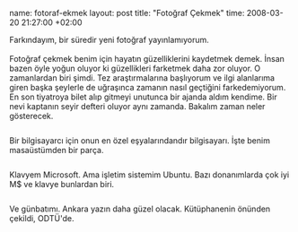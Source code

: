 name: fotoraf-ekmek
layout: post
title: "Fotoğraf Çekmek"
time: 2008-03-20 21:27:00 +02:00

Farkındayım, bir süredir yeni fotoğraf yayınlamıyorum.<br /><br />Fotoğraf çekmek benim için hayatın güzelliklerini kaydetmek demek. İnsan bazen öyle yoğun oluyor ki güzellikleri farketmek daha zor oluyor. O zamanlardan biri şimdi. Tez araştırmalarına başlıyorum ve ilgi alanlarıma giren başka şeylerle de uğraşınca zamanın nasıl geçtiğini farkedemiyorum. En son tiyatroya bilet alıp gitmeyi unutunca bir ajanda aldım kendime. Bir nevi kaptanın seyir defteri oluyor aynı zamanda. Bakalım zaman neler gösterecek.<br /><br /><a onblur="try {parent.deselectBloggerImageGracefully();} catch(e) {}" href="http://2.bp.blogspot.com/_AZvuJ9kmERM/R-K6_J9ZQJI/AAAAAAAAAkI/z3iNperS3PE/s1600-h/DSCN9152_1.JPG"><img style="margin: 0px auto 10px; display: block; text-align: center; cursor: pointer;" src="http://2.bp.blogspot.com/_AZvuJ9kmERM/R-K6_J9ZQJI/AAAAAAAAAkI/z3iNperS3PE/s400/DSCN9152_1.JPG" alt="" id="BLOGGER_PHOTO_ID_5179908115597443218" border="0" /></a>Bir bilgisayarcı için onun en özel eşyalarındandır bilgisayarı. İşte benim masaüstümden bir parça.<br /><br /><a onblur="try {parent.deselectBloggerImageGracefully();} catch(e) {}" href="http://4.bp.blogspot.com/_AZvuJ9kmERM/R-K6_p9ZQKI/AAAAAAAAAkQ/pSSge_CAjoc/s1600-h/DSCN9171.JPG"><img style="margin: 0px auto 10px; display: block; text-align: center; cursor: pointer;" src="http://4.bp.blogspot.com/_AZvuJ9kmERM/R-K6_p9ZQKI/AAAAAAAAAkQ/pSSge_CAjoc/s400/DSCN9171.JPG" alt="" id="BLOGGER_PHOTO_ID_5179908124187377826" border="0" /></a>Klavyem Microsoft. Ama işletim sistemim Ubuntu. Bazı donanımlarda çok iyi M$ ve klavye bunlardan biri.<br /><br /><a onblur="try {parent.deselectBloggerImageGracefully();} catch(e) {}" href="http://1.bp.blogspot.com/_AZvuJ9kmERM/R-K6_59ZQLI/AAAAAAAAAkY/CLTzhuLgtNQ/s1600-h/RSCN9186.JPG"><img style="margin: 0px auto 10px; display: block; text-align: center; cursor: pointer;" src="http://1.bp.blogspot.com/_AZvuJ9kmERM/R-K6_59ZQLI/AAAAAAAAAkY/CLTzhuLgtNQ/s400/RSCN9186.JPG" alt="" id="BLOGGER_PHOTO_ID_5179908128482345138" border="0" /></a>Ve günbatımı. Ankara yazın daha güzel olacak. Kütüphanenin önünden çekildi, ODTÜ'de.
